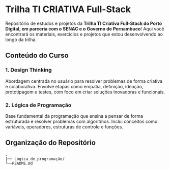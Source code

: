 
# Trilha TI CRIATIVA Full-Stack

Repositório de estudos e projetos da **Trilha TI Criativa Full-Stack do Porto Digital, em parceria com o SENAC e o Governo de Pernambuco**! Aqui você encontrará os materiais, exercícios e projetos que estou desenvolvendo ao longo da trilha.

## Conteúdo do Curso

### 1. Design Thinking
Abordagem centrada no usuário para resolver problemas de forma criativa e colaborativa. Envolve etapas como empatia, definição, ideação, prototipagem e testes, com foco em criar soluções inovadoras e funcionais.

### 2. Lógica de Programação
Base fundamental da programação que ensina a pensar de forma estruturada e resolver problemas com algoritmos. Inclui conceitos como variáveis, operadores, estruturas de controle e funções.

## Organização do Repositório

```
.
├── Lógica_de_programação/
└──README.md
```

